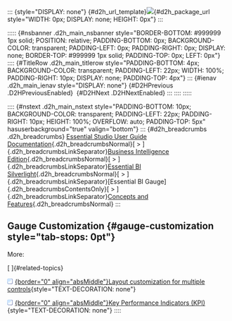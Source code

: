 ::: {style="DISPLAY: none"}
[](ms-xhelp:///?Id=d2h_url_template){#d2h_url_template}![](!package_url!){#d2h_package_url style="WIDTH: 0px; DISPLAY: none; HEIGHT: 0px"}
:::

::::: {#nsbanner .d2h_main_nsbanner style="BORDER-BOTTOM: #999999 1px solid; POSITION: relative; PADDING-BOTTOM: 0px; BACKGROUND-COLOR: transparent; PADDING-LEFT: 0px; PADDING-RIGHT: 0px; DISPLAY: none; BORDER-TOP: #999999 1px solid; PADDING-TOP: 0px; LEFT: 0px"}
:::: {#TitleRow .d2h_main_titlerow style="PADDING-BOTTOM: 4px; BACKGROUND-COLOR: transparent; PADDING-LEFT: 22px; WIDTH: 100%; PADDING-RIGHT: 10px; DISPLAY: none; PADDING-TOP: 4px"}
::: {#ienav .d2h_main_ienav style="DISPLAY: none"}
[](ms-xhelp:///?Id=4843d604-366c-4124-af76-dd1a5fce0dab){#D2HPrevious .D2HPreviousEnabled}  [](ms-xhelp:///?Id=d97acc1c-cbe2-4895-86bf-a3422226f286){#D2HNext .D2HNextEnabled}
:::
::::
:::::

:::: {#nstext .d2h_main_nstext style="PADDING-BOTTOM: 10px; BACKGROUND-COLOR: transparent; PADDING-LEFT: 22px; PADDING-RIGHT: 10px; HEIGHT: 100%; OVERFLOW: auto; PADDING-TOP: 5px" hasuserbackground="true" valign="bottom"}
::: {#d2h_breadcrumbs .d2h_breadcrumbs}
[Essential Studio User Guide Documentation](ms-xhelp:///?Id=12457748-09e3-4d74-a240-8e049cedf030){.d2h_breadcrumbsNormal}[ \> ]{.d2h_breadcrumbsLinkSeparator}[Business Intelligence Edition](ms-xhelp:///?Id=fdf33dd8-62b2-47b9-ad7b-fc50e590bca5){.d2h_breadcrumbsNormal}[ \> ]{.d2h_breadcrumbsLinkSeparator}[Essential BI Silverlight](ms-xhelp:///?Id=c006b39c-6aa2-4637-b7de-3e7b6cb3f9f9){.d2h_breadcrumbsNormal}[ \> ]{.d2h_breadcrumbsLinkSeparator}[Essential BI Gauge]{.d2h_breadcrumbsContentsOnly}[ \> ]{.d2h_breadcrumbsLinkSeparator}[Concepts and Features](ms-xhelp:///?Id=4843d604-366c-4124-af76-dd1a5fce0dab){.d2h_breadcrumbsNormal}
:::

## Gauge Customization {#gauge-customization style="tab-stops: 0pt"}

More:

[ ]{#related-topics}

[![](button.gif){border="0" align="absMiddle"}Layout customization for multiple controls](ms-xhelp:///?Id=d97acc1c-cbe2-4895-86bf-a3422226f286){style="TEXT-DECORATION: none"}

[![](button.gif){border="0" align="absMiddle"}Key Performance Indicators (KPI)](ms-xhelp:///?Id=54aa070a-c1df-46e7-8b54-fcbc3d817d73){style="TEXT-DECORATION: none"}
::::
